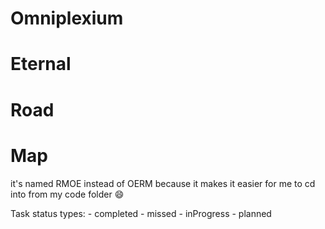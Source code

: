 # Omniplexium 
# Eternal
# Road
# Map

it's named RMOE instead of OERM because it makes it easier for me to cd into from my code folder 😄

Task status types:
    - completed
    - missed
    - inProgress
    - planned